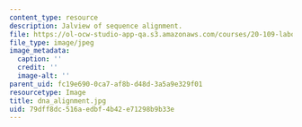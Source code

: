 ```yaml
---
content_type: resource
description: Jalview of sequence alignment.
file: https://ol-ocw-studio-app-qa.s3.amazonaws.com/courses/20-109-laboratory-fundamentals-in-biological-engineering-fall-2007/79dff8dc516aedbf4b42e71298b9b33e_dna_alignment.jpg
file_type: image/jpeg
image_metadata:
  caption: ''
  credit: ''
  image-alt: ''
parent_uid: fc19e690-0ca7-af8b-d48d-3a5a9e329f01
resourcetype: Image
title: dna_alignment.jpg
uid: 79dff8dc-516a-edbf-4b42-e71298b9b33e
---
```

